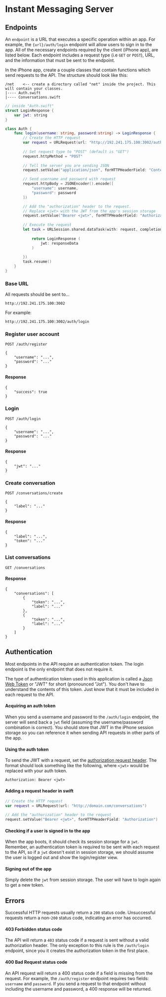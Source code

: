 # Instant Messaging Server

## Endpoints
An `endpoint` is a URL that executes a specific operation within an app. For example, the `{url}/auth/login` endpoint will allow users to sign in to the app. All of the necessary endpoints required by the client (iPhone app), are listed below. Each endpoint includes a request type (i.e `GET` or `POST`), URL, and the information that must be sent to the endpoint.

In the iPhone app, create a couple classes that contain functions which send requests to the API. The structure should look like this:

```
/net    <-- create a directory called "net" inside the project. This will contain your classes.
|---- Auth.swift
|---- Conversations.swift
```

```swift
// inside "Auth.swift"
struct LoginResponse {
    var jwt: string
}

class Auth {
    func login(username: string, password:string) -> LoginResponse {
        // Create the HTTP request
        var request = URLRequest(url: "http://192.241.175.100:3002/auth/login")
        
        // Set request type to "POST" (default is "GET")
        request.httpMethod = "POST"
        
        // Tell the server you are sending JSON
        request.setValue("application/json", forHTTPHeaderField: "Content-Type")

        // Send username and password with request
        request.httpBody = JSONEncoder().encode([
            "username": username,
            "password": password
        ])

        // Add the "authorization" header to the request.
        // Replace <jwt> with the JWT from the app's session storage
        request.setValue("Bearer <jwt>", forHTTPHeaderField: "Authorization")
        
        // Execute the request
        let task = URLSession.shared.dataTask(with: request, completionHandler: { (responseData: Data?, response: URLResponse?, error: Error?) in
            
            return LoginResponse (
                jwt: responseData
            )
            
        })
        task.resume()
    }
}
```

### Base URL

All requests should be sent to...

```
http://192.241.175.100:3002
```

For example:

```
http://192.241.175.100:3002/auth/login
```

### Register user account

```
POST /auth/register

{
    "username": "...",
    "password": "..."
}
```

#### Response

```
{
    "success": true
}
```

### Login

```
POST /auth/login

{
    "username": "...",
    "password": "..."
}
```

#### Response

```
{
    "jwt": "..."
}
```

### Create conversation

```
POST /conversations/create

{
    "label": "..."
}
```

#### Response

```
{
    "label": "...",
    "token": "..."
}
```

### List conversations

```
GET /conversations
```

#### Response

```
{
    "conversations": [
        {
            "token": "...",
            "label": "..."
        },
        {
            "token": "...",
            "label": "..."
        }
    ]
}
```

## Authentication
Most endpoints in the API require an authentication token. The login endpoint is the only endpoint that does not require it.

The type of authentication token used in this application is called a [Json Web Token](https://jwt.io) or "JWT" for short (pronounced "Jot"). You don't have to understand the contents of this token. Just know that it must be included in each request to the API.

#### Acquiring an auth token
When you send a username and password to the `/auth/login` endpoint, the server will send back a `jwt` field (assuming the username/password combination is correct). You should store that JWT in the iPhone session storage so you can reference it when sending API requests in other parts of the app.

#### Using the auth token
To send the JWT with a request, set the [authorization request header](https://developer.mozilla.org/en-US/docs/Web/HTTP/Headers/Authorization). The format should look something like the following, where `<jwt>` would be replaced with your auth token.

```
Authorization: Bearer <jwt>
```

#### Adding a request header in swift

```swift
// Create the HTTP request
var request = URLRequest(url: "http://domain.com/conversations")

// Add the "authorization" header to the request
request.setValue("Bearer <jwt>", forHTTPHeaderField: "Authorization")
```

#### Checking if a user is signed in to the app
When the app boots, it should check its session storage for a `jwt`. Remember, an authentication token is required to be sent with each request to the API, so if a `jwt` doesn't exist in session storage, we should assume the user is logged out and show the login/register view.

#### Signing out of the app
Simply delete the `jwt` from session storage. The user will have to login again to get a new token.

## Errors
Successful HTTP requests usually return a `200` status code. Unsuccessful requests return a non-`200` status code, indicating an error has occurred. 

#### 403 Forbidden status code
The API will return a `403` status code if a request is sent without a valid authorization header. The only exception to this rule is the `/auth/login` endpoint, since you it creates the authorization token in the first place.

#### 400 Bad Request status code
An API request will return a 400 status code if a field is missing from the request. For example, the `/auth/register` endpoint requires two fields: `username` and `password`. If you send a request to that endpoint without including the username and password, a 400 response will be returned.
